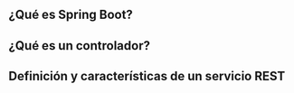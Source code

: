 ## ¿Qué es Spring Boot?

## ¿Qué es un controlador?

## Definición y características de un servicio REST

